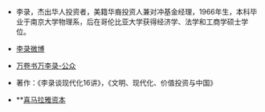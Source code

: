 * 李录，杰出华人投资者，美籍华裔投资人兼对冲基金经理，1966年生，本科毕业于南京大学物理系，后在哥伦比亚大学获得经济学、法学和工商学硕士学位。

* [李录微博](https://weibo.com/p/1005055125635183?is_all=1)

* [万卷书万李录-公众](https://mp.weixin.qq.com/mp/profile_ext?action=home&__biz=MzU2NDM4NDIyMg==&scene=124#wechat_redirect)

* 著作：《李录谈现代化16讲》，《文明、现代化、价值投资与中国》

* **[喜马拉雅资本](https://www.himcap.com/cn/home)

